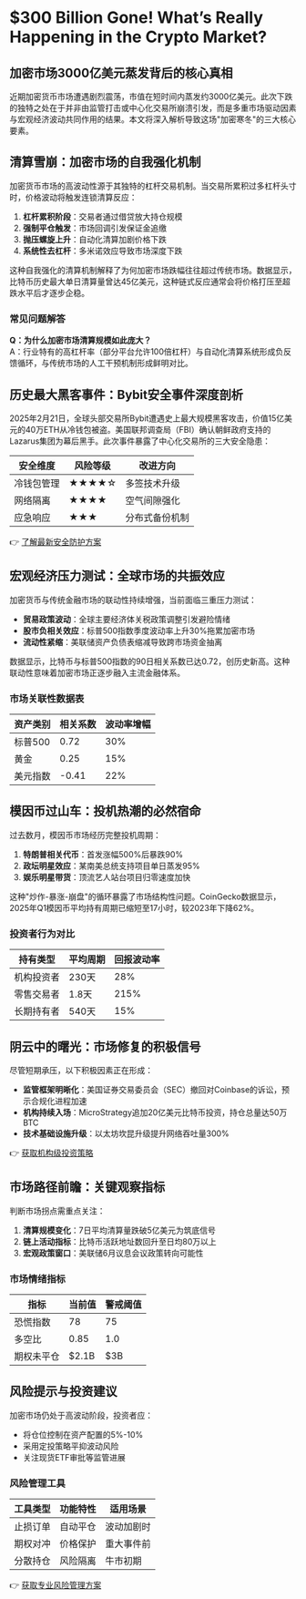 # $300 Billion Gone! What’s Really Happening in the Crypto Market?

## 加密市场3000亿美元蒸发背后的核心真相

近期加密货币市场遭遇剧烈震荡，市值在短时间内蒸发约3000亿美元。此次下跌的独特之处在于并非由监管打击或中心化交易所崩溃引发，而是多重市场驱动因素与宏观经济波动共同作用的结果。本文将深入解析导致这场"加密寒冬"的三大核心要素。

## 清算雪崩：加密市场的自我强化机制

加密货币市场的高波动性源于其独特的杠杆交易机制。当交易所累积过多杠杆头寸时，价格波动将触发连锁清算反应：

1. **杠杆累积阶段**：交易者通过借贷放大持仓规模
2. **强制平仓触发**：市场回调引发保证金追缴
3. **抛压螺旋上升**：自动化清算加剧价格下跌
4. **系统性去杠杆**：多米诺效应导致市场深度下跌

这种自我强化的清算机制解释了为何加密市场跌幅往往超过传统市场。数据显示，比特币历史最大单日清算量曾达45亿美元，这种链式反应通常会将价格打压至超跌水平后才逐步企稳。

### 常见问题解答
**Q：为什么加密市场清算规模如此庞大？**  
A：行业特有的高杠杆率（部分平台允许100倍杠杆）与自动化清算系统形成负反馈循环，与传统市场的人工干预机制形成鲜明对比。

## 历史最大黑客事件：Bybit安全事件深度剖析

2025年2月21日，全球头部交易所Bybit遭遇史上最大规模黑客攻击，价值15亿美元的40万ETH从冷钱包被盗。美国联邦调查局（FBI）确认朝鲜政府支持的Lazarus集团为幕后黑手。此次事件暴露了中心化交易所的三大安全隐患：

| 安全维度 | 风险等级 | 改进方向 |
|---------|----------|----------|
| 冷钱包管理 | ★★★★☆ | 多签技术升级 |
| 网络隔离 | ★★★★ | 空气间隙强化 |
| 应急响应 | ★★★ | 分布式备份机制 |

👉 [了解最新安全防护方案](https://bit.ly/okx_welcome)

## 宏观经济压力测试：全球市场的共振效应

加密货币与传统金融市场的联动性持续增强，当前面临三重压力测试：
- **贸易政策波动**：全球主要经济体关税政策调整引发避险情绪
- **股市负相关效应**：标普500指数季度波动率上升30%拖累加密市场
- **流动性紧缩**：美联储资产负债表缩减导致跨市场资金抽离

数据显示，比特币与标普500指数的90日相关系数已达0.72，创历史新高。这种联动性意味着加密市场正逐步融入主流金融体系。

### 市场关联性数据表
| 资产类别 | 相关系数 | 波动率增幅 |
|---------|----------|------------|
| 标普500 | 0.72 | 30% |
| 黄金 | 0.25 | 15% |
| 美元指数 | -0.41 | 22% |

## 模因币过山车：投机热潮的必然宿命

过去数月，模因币市场经历完整投机周期：
1. **特朗普相关代币**：首发涨幅500%后暴跌90%
2. **政坛明星效应**：某南美总统支持项目单日蒸发95%
3. **娱乐明星带货**：顶流艺人站台项目归零速度加快

这种"炒作-暴涨-崩盘"的循环暴露了市场结构性问题。CoinGecko数据显示，2025年Q1模因币平均持有周期已缩短至17小时，较2023年下降62%。

### 投资者行为对比
| 持有类型 | 平均周期 | 回报波动率 |
|----------|----------|------------|
| 机构投资者 | 230天 | 28% |
| 零售交易者 | 1.8天 | 215% |
| 长期持有者 | 540天 | 15% |

## 阴云中的曙光：市场修复的积极信号

尽管短期承压，以下积极因素正在形成：
- **监管框架明晰化**：美国证券交易委员会（SEC）撤回对Coinbase的诉讼，预示合规化进程加速
- **机构持续入场**：MicroStrategy追加20亿美元比特币投资，持仓总量达50万BTC
- **技术基础设施升级**：以太坊坎昆升级提升网络吞吐量300%

👉 [获取机构级投资策略](https://bit.ly/okx_welcome)

## 市场路径前瞻：关键观察指标

判断市场拐点需重点关注：
1. **清算规模变化**：7日平均清算量跌破5亿美元为筑底信号
2. **链上活动指标**：比特币活跃地址数回升至日均80万以上
3. **宏观政策窗口**：美联储6月议息会议政策转向可能性

### 市场情绪指标
| 指标 | 当前值 | 警戒阈值 |
|------|--------|----------|
| 恐慌指数 | 78 | 75 |
| 多空比 | 0.85 | 1.0 |
| 期权未平仓 | $2.1B | $3B |

## 风险提示与投资建议

加密市场仍处于高波动阶段，投资者应：
- 将仓位控制在资产配置的5%-10%
- 采用定投策略平抑波动风险
- 关注现货ETF审批等监管进展

### 风险管理工具
| 工具类型 | 功能特性 | 适用场景 |
|----------|----------|----------|
| 止损订单 | 自动平仓 | 波动加剧时 |
| 期权对冲 | 价格保护 | 重大事件前 |
| 分散持仓 | 风险隔离 | 牛市初期 |

👉 [获取专业风险管理方案](https://bit.ly/okx_welcome)
